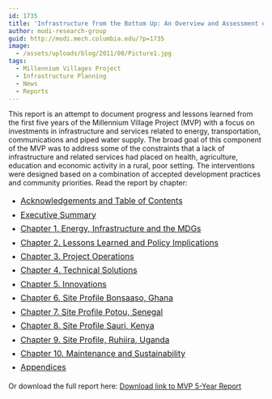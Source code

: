 ```yaml
---
id: 1735
title: 'Infrastructure from the Bottom Up: An Overview and Assessment of the Millennium Village Project Energy and Infrastructure Sector after Five Years'
author: modi-research-group
guid: http://modi.mech.columbia.edu/?p=1735
image:
  - /assets/uploads/blog/2011/08/Picture1.jpg
tags:
  - Millennium Villages Project
  - Infrastructure Planning
  - News
  - Reports
---
```

This report is an attempt to document progress and lessons learned from the first five years of the Millennium Village Project (MVP) with a focus on investments in infrastructure and services related to energy, transportation, communications and piped water supply. The broad goal of this component of the MVP was to address some of the constraints that a lack of infrastructure and related services had placed on health, agriculture, education and economic activity in a rural, poor setting. The interventions were designed based on a combination of accepted development practices and community priorities. Read the report by chapter: 

  * <a style="line-height: 1.714285714; font-size: 1rem;" href="/assets/uploads/blog/2013/06/Acknowledgements-and-Table-of-Contents.pdf">Acknowledgements and Table of Contents</a>
  * <a style="line-height: 1.714285714; font-size: 1rem;" href="/assets/uploads/blog/2013/06/Executive-Summary.pdf">Executive Summary</a>
  * <a style="line-height: 1.714285714; font-size: 1rem;" href="/assets/uploads/blog/2013/06/Chapter-1.-Energy-Infrastructure-and-the-MDGs.pdf">Chapter 1. Energy, Infrastructure and the MDGs</a>
  * <a style="line-height: 1.714285714; font-size: 1rem;" href="/assets/uploads/blog/2013/06/Chapter-2.-Lessons-Learned-and-Policy-Implications.pdf">Chapter 2. Lessons Learned and Policy Implications</a>
  * <a style="line-height: 1.714285714; font-size: 1rem;" href="/assets/uploads/blog/2013/06/Chapter-3.-Project-Operations.pdf">Chapter 3. Project Operations</a>
  * <a style="line-height: 1.714285714; font-size: 1rem;" href="/assets/uploads/blog/2013/06/Chapter-4.-Technical-Solutions.pdf">Chapter 4. Technical Solutions</a>
  * <a style="line-height: 1.714285714; font-size: 1rem;" href="/assets/uploads/blog/2013/06/Chapter-5.-Innovations.pdf">Chapter 5. Innovations</a>
  * <a style="line-height: 1.714285714; font-size: 1rem;" href="/assets/uploads/blog/2013/06/Chapter-6.-Site-Profile-Bonsaaso-Ghana.pdf">Chapter 6. Site Profile Bonsaaso, Ghana</a>
  * <a style="line-height: 1.714285714; font-size: 1rem;" href="/assets/uploads/blog/2013/06/Chapter-7.-Site-Profile-Potou-Senegal.pdf">Chapter 7. Site Profile Potou, Senegal</a>
  * <a style="line-height: 1.714285714; font-size: 1rem;" href="/assets/uploads/blog/2013/06/Chapter-8.-Site-Profile-Sauri-Kenya.pdf">Chapter 8. Site Profile Sauri, Kenya</a>
  * <a style="line-height: 1.714285714; font-size: 1rem;" href="/assets/uploads/blog/2013/06/Chapter-9.-Site-Profile-Ruhiira-Uganda.pdf">Chapter 9. Site Profile, Ruhiira, Uganda</a>
  * <a style="line-height: 1.714285714; font-size: 1rem;" href="/assets/uploads/blog/2013/06/Chapter-10.-Maintenance-and-Sustainability.pdf">Chapter 10. Maintenance and Sustainability</a>
  * <a style="line-height: 1.714285714; font-size: 1rem;" href="/assets/uploads/blog/2013/06/Appendices.pdf">Appendices</a>

Or download the full report here: <a title="Infrastructure from the bottom Up- Five Year Report" href="/assets/uploads/blog/2012/06//Infrastructure_and_Energy_Report_WEB.pdf" target="_blank">Download link to MVP 5-Year Report</a>
